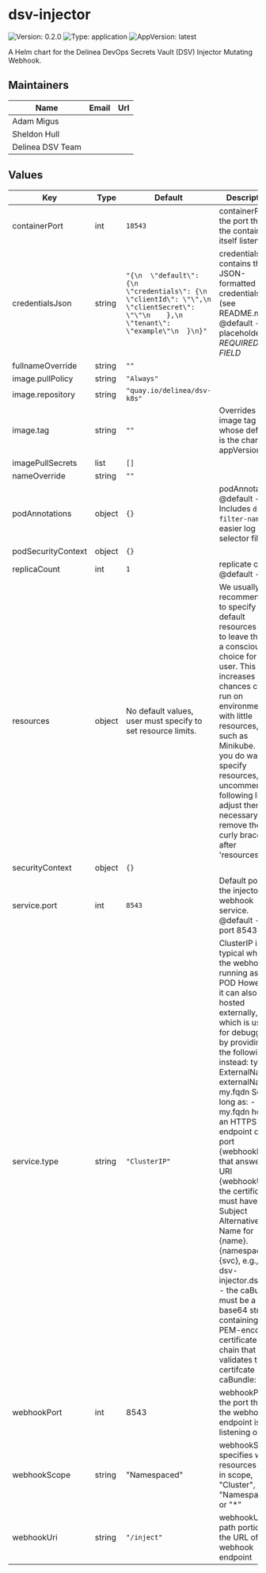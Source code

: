 # dsv-injector

![Version: 0.2.0](https://img.shields.io/badge/Version-0.2.0-informational?style=flat-square) ![Type: application](https://img.shields.io/badge/Type-application-informational?style=flat-square) ![AppVersion: latest](https://img.shields.io/badge/AppVersion-latest-informational?style=flat-square)

A Helm chart for the Delinea DevOps Secrets Vault (DSV) Injector Mutating Webhook.

## Maintainers

| Name | Email | Url |
| ---- | ------ | --- |
| Adam Migus |  |  |
| Sheldon Hull |  |  |
| Delinea DSV Team |  |  |

## Values

| Key | Type | Default | Description |
|-----|------|---------|-------------|
| containerPort | int | `18543` | containerPort is the port that the container itself listens on |
| credentialsJson | string | `"{\n  \"default\": {\n    \"credentials\": {\n      \"clientId\": \"\",\n      \"clientSecret\": \"\"\n    },\n    \"tenant\": \"example\"\n  }\n}"` | credentialsJson contains the JSON-formatted credentials file (see README.md) @default - placeholder. *REQUIRED FIELD* |
| fullnameOverride | string | `""` |  |
| image.pullPolicy | string | `"Always"` |  |
| image.repository | string | `"quay.io/delinea/dsv-k8s"` |  |
| image.tag | string | `""` | Overrides the image tag whose default is the chart appVersion. |
| imagePullSecrets | list | `[]` |  |
| nameOverride | string | `""` |  |
| podAnnotations | object | `{}` | podAnnotations @default - Includes `dsv-filter-name` for easier log selector filter. |
| podSecurityContext | object | `{}` |  |
| replicaCount | int | `1` | replicate count @default - 1 |
| resources | object | No default values, user must specify to set resource limits. | We usually recommend not to specify default resources and to leave this as a conscious choice for the user. This also increases chances charts run on environments with little resources, such as Minikube. If you do want to specify resources, uncomment the following lines, adjust them as necessary, and remove the curly braces after 'resources:'. |
| securityContext | object | `{}` |  |
| service.port | int | `8543` | Default port for the injector webhook service.  @default -- port 8543 |
| service.type | string | `"ClusterIP"` | ClusterIP is typical when the webhook is running as a POD However, it can also be hosted externally, which is useful for debugging, by providing the following instead:   type: ExternalName externalName: my.fqdn So long as: - my.fqdn hosts an HTTPS endpoint on port {webhookPort} that answers URI {webhookUri} - the certificate must have a Subject Alternative Name for {name}.{namespace}.{svc}, e.g., dsv-injector.dsv.svc - the caBundle must be a base64 string containing a PEM-encoded certificate chain that validates the certifcate caBundle: ... |
| webhookPort | int | 8543 | webhookPort is the port that the webhook endpoint is listening on |
| webhookScope | string | "Namespaced" | webhookScope specifies which resources are in scope, "Cluster", "Namespaced" or "*" |
| webhookUri | string | `"/inject"` | webhookUri is path portion of the URL of the webhook endpoint |

